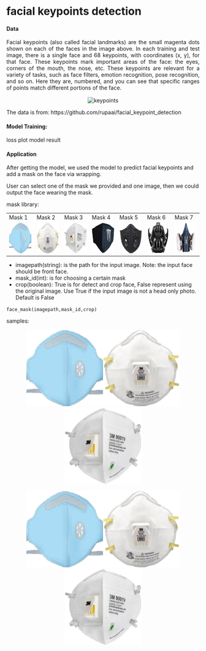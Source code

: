 # facial keypoints detection

####  Data

<p style='text-align: justify;'> 
Facial keypoints (also called facial landmarks) are the small magenta dots shown on each of the faces in the image above. In each training and test image, there is a single face and 68 keypoints, with coordinates (x, y), for that face. These keypoints mark important areas of the face: the eyes, corners of the mouth, the nose, etc. These keypoints are relevant for a variety of tasks, such as face filters, emotion recognition, pose recognition, and so on. Here they are, numbered, and you can see that specific ranges of points match different portions of the face.
</p>

<p align="center">
<img align="center"  src="https://github.com/Noob-can-Compile/Facial_Keypoint_Detection/raw/master/images/landmarks_numbered.jpg" alt="keypoints" width="200"/>
</p>

<p style='text-align: justify;'> 
The data is from: https://github.com/rupaai/facial_keypoint_detection
</p>

####  Model Training:
loss plot
model result

#### Application
After getting the model, we used the model to predict facial keypoints and add a mask on the face via wrapping.

User can select one of the mask we provided and one image, then we could output the face wearing the mask.

mask library:
<p align="center">
<table><tr><td>Mask 1</td><td>Mask 2</td><td>Mask 3</td><td>Mask 4</td><td>Mask 5</td><td>Mask 6</td><td>Mask 7</td>
 </tr><tr>
    <td><img src="mask/1.jpg" width=80 height=80></td>
    <td><img src="mask/2.jpg"  width=80 height=80></td>
    <td><img src="mask/3.jpg" width=80 height=80></td>
	<td><img src="mask/4.jpg" width=80 height=80></td>
	 <td><img src="mask/5.jpg" width=80 height=80></td>
	 <td><img src="mask/6.jpg" width=80 height=80></td>
	 <td><img src="mask/7.jpg"  width=80 height=80></td>
  </tr></table></center>
  </p>

- imagepath(string): is the path for the input image. Note: the input face should be front face.
- mask_id(int): is for choosing a certain mask
- crop(boolean): True is for detect and crop face, False represent using the original image. Use True if the input image is not a head only photo. Default is False

```
face_mask(imagepath,mask_id,crop)
```
samples:
<p align="center">
<img src="mask/1.jpg" width=200 height=200><img src="mask/2.jpg"  width=200 height=200><img src="mask/3.jpg" width=200 height=200></td>
</p>
<p align="center">
<img src="mask/1.jpg" width=200 height=200><img src="mask/2.jpg"  width=200 height=200><img src="mask/3.jpg" width=200 height=200></td>
</p>

